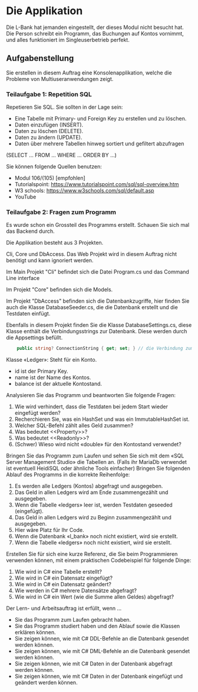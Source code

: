 # Die Applikation

Die L-Bank hat jemanden eingestellt, der dieses Modul nicht besucht hat. Die
Person schreibt ein Programm, das Buchungen auf Kontos vornimmt, und alles
funktioniert im Singleuserbetrieb perfekt.

## Aufgabenstellung
Sie erstellen in diesem Auftrag eine Konsolenapplikation, welche die Probleme
von Multiuseranwendungen zeigt.

### Teilaufgabe 1: Repetition SQL
Repetieren Sie SQL. Sie sollten in der Lage sein:
- Eine Tabelle mit Primary- und Foreign Key zu erstellen und zu löschen.
- Daten einzufügen (INSERT).
- Daten zu löschen (DELETE).
- Daten zu ändern (UPDATE).
- Daten über mehrere Tabellen hinweg sortiert und gefiltert abzufragen

(SELECT … FROM … WHERE … ORDER BY …)

Sie können folgende Quellen benutzen:
- Modul 106/(105) [empfohlen]
- Tutorialspoint: https://www.tutorialspoint.com/sql/sql-overview.htm
- W3 schools: https://www.w3schools.com/sql/default.asp
- YouTube

### Teilaufgabe 2: Fragen zum Programm
Es wurde schon ein Grossteil des Programms erstellt. Schauen Sie sich mal das Backend durch.

Die Applikation besteht aus 3 Projekten. 

Cli, Core und DbAccess. Das Web Projekt wird in diesem Auftrag nicht benötigt und kann ignoriert werden.

Im Main Projekt "Cli" befindet sich die Datei Program.cs und das Command Line interface


Im Projekt "Core" befinden sich die Models.

Im Projekt "DbAccess" befinden sich die Datenbankzugriffe, hier finden Sie auch die Klasse DatabaseSeeder.cs, die die Datenbank erstellt und die Testdaten einfügt.

Ebenfalls in diesem Projekt finden Sie die Klasse DatabaseSettings.cs, diese Klasse enthält die Verbindungsstrings zur Datenbank. Diese werden durch die Appsettings befüllt.
```csharp
    public string? ConnectionString { get; set; } // die Verbindung zum Datenbank Server
```

Klasse «Ledger»: Steht für ein Konto.
- id ist der Primary Key.
- name ist der Name des Kontos.
- balance ist der aktuelle Kontostand.

Analysieren Sie das Programm und beantworten Sie folgende Fragen:
1. Wie wird verhindert, dass die Testdaten bei jedem Start wieder eingefügt
werden?
2. Recherchieren Sie, was ein HashSet und was ein ImmutableHashSet ist.
3. Welcher SQL-Befehl zählt alles Geld zusammen?
4. Was bedeutet <\<Property>>?
5. Was bedeutet <\<Readonly>>?
6. (Schwer) Wieso wird nicht «double» für den Kontostand verwendet?


Bringen Sie das Programm zum Laufen und sehen Sie sich mit dem «SQL Server
Management Studio» die Tabellen an. (Falls ihr MariaDb verwendet ist eventuell HeidiSQL oder ähnliche Tools einfacher)
Bringen Sie folgenden Ablauf des Programms in die korrekte Reihenfolge:
1. Es werden alle Ledgers (Kontos) abgefragt und ausgegeben.
2. Das Geld in allen Ledgers wird am Ende zusammengezählt und ausgegeben.
3. Wenn die Tabelle «ledgers» leer ist, werden Testdaten geseeded (eingefügt).
4. Das Geld in allen Ledgers wird zu Beginn zusammengezählt und ausgegeben.
5. Hier wäre Platz für Ihr Code.
6. Wenn die Datenbank «l_bank» noch nicht existiert, wird sie erstellt.
7. Wenn die Tabelle «ledgers» noch nicht existiert, wird sie erstellt.

Erstellen Sie für sich eine kurze Referenz, die Sie beim Programmieren
verwenden können, mit einem praktischen Codebeispiel für folgende Dinge:
1. Wie wird in C# eine Tabelle erstellt?
2. Wie wird in C# ein Datensatz eingefügt?
3. Wie wird in C# ein Datensatz geändert?
4. Wie werden in C# mehrere Datensätze abgefragt?
5. Wie wird in C# ein Wert (wie die Summe allen Geldes) abgefragt?

Der Lern- und Arbeitsauftrag ist erfüllt, wenn …
- Sie das Programm zum Laufen gebracht haben.
- Sie das Programm studiert haben und den Ablauf sowie die Klassen erklären können.
- Sie zeigen können, wie mit C# DDL-Befehle an die Datenbank gesendet werden können.
- Sie zeigen können, wie mit C# DML-Befehle an die Datenbank gesendet werden können.
- Sie zeigen können, wie mit C# Daten in der Datenbank abgefragt werden können.
- Sie zeigen können, wie mit C# Daten in der Datenbank eingefügt und geändert werden können.
